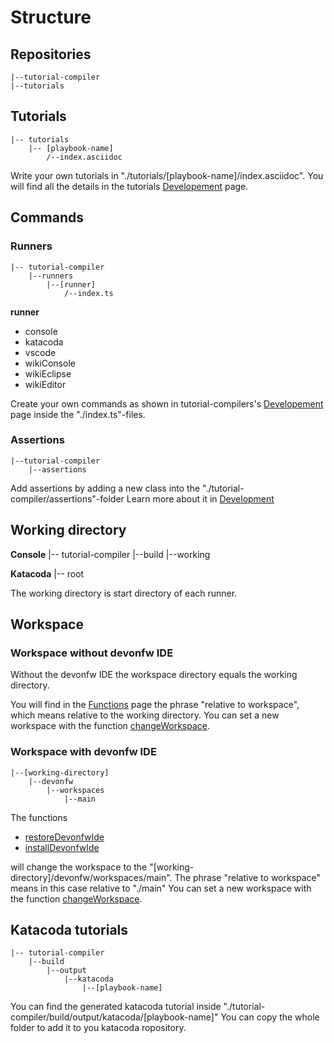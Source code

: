 
# Structure

## Repositories

    |--tutorial-compiler
    |--tutorials

## Tutorials

    |-- tutorials
        |-- [playbook-name]
            /--index.asciidoc

Write your own tutorials in "./tutorials/[playbook-name]/index.asciidoc".
You will find all the details in the tutorials [Developement](https://github.com/devonfw-forge/tutorials/wiki/Development) page.

## Commands

### Runners

    |-- tutorial-compiler
        |--runners
            |--[runner]
                /--index.ts

**runner**
* console
* katacoda
* vscode
* wikiConsole 
* wikiEclipse
* wikiEditor

Create your own commands as shown in tutorial-compilers's [Developement](https://github.com/devonfw-forge/tutorials/wiki/Development) page inside the "./index.ts"-files.

### Assertions 

    |--tutorial-compiler
        |--assertions

Add assertions by adding a new class into the "./tutorial-compiler/assertions"-folder 
Learn more about it in [Development](https://github.com/devonfw-forge/tutorials/wiki/Development)

## Working directory

**Console**
    |-- tutorial-compiler
        |--build
            |--working

**Katacoda**
    |-- root

The working directory is start directory of each runner.  

## Workspace

### Workspace without devonfw IDE  
Without the devonfw IDE the workspace directory equals the working directory.

You will find in the [Functions](https://github.com/devonfw-forge/tutorial-compiler/wiki/Functions) page the phrase "relative to workspace", which means relative to the working directory.
You can set a new workspace with the function [changeWorkspace](https://github.com/devonfw-forge/tutorial-compiler/wiki/Functions).

### Workspace with devonfw IDE 

    |--[working-directory]
        |--devonfw
            |--workspaces
                |--main

The functions 
* [restoreDevonfwIde](https://github.com/devonfw-forge/tutorial-compiler/wiki/Functions)
* [installDevonfwIde](https://github.com/devonfw-forge/tutorial-compiler/wiki/Functions)

will change the workspace to the "[working-directory]/devonfw/workspaces/main".
The phrase "relative to workspace" means in this case relative to "./main"
You can set a new workspace with the function [changeWorkspace](https://github.com/devonfw-forge/tutorial-compiler/wiki/Functions).


## Katacoda tutorials

    |-- tutorial-compiler
        |--build
            |--output
                |--katacoda
                    |--[playbook-name]

You can find the generated katacoda tutorial inside "./tutorial-compiler/build/output/katacoda/[playbook-name]"
You can copy the whole folder to add it to you katacoda ropository.
